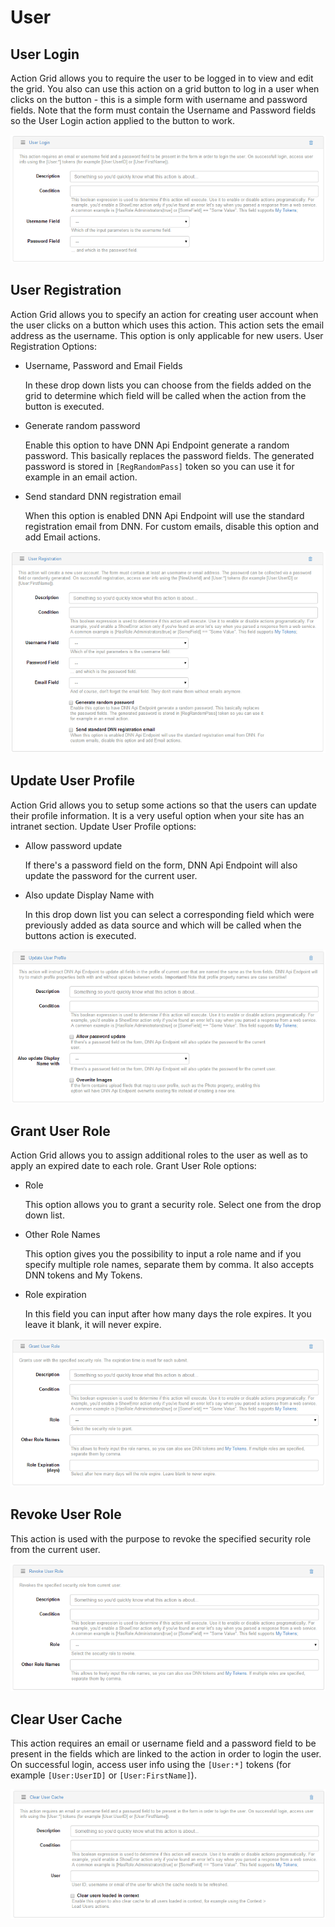 # User

## User Login

Action Grid allows you to require the user to be logged in to view and edit the grid. You also can use this action on a grid button to log in a user when clicks on the button - this is a simple form with username and password fields. Note that the form must contain the Username and Password fields so the User Login action applied to the button to work.

![](images/user-login.png)

## User Registration

Action Grid allows you to specify an action for creating user account when the user clicks on a button which uses this action. This action sets the email address as the username. This option is only applicable for new users. User Registration Options:
* Username, Password and Email Fields

  In these drop down lists you can choose from the fields added on the grid to determine which field will be called when the action from the button is executed. 
* Generate random password

  Enable this option to have DNN Api Endpoint generate a random password. This basically replaces the password fields. The generated password is stored in `[RegRandomPass]` token so you can use it for example in an email action.
* Send standard DNN registration email

  When this option is enabled DNN Api Endpoint will use the standard registration email from DNN. For custom emails, disable this option and add Email actions.

![](images/user-registration.png)

## Update User Profile

Action Grid allows you to setup some actions so that the users can update their profile information. It is a very useful option when your site has an intranet section. Update User Profile options:
* Allow password update

  If there's a password field on the form, DNN Api Endpoint will also update the password for the current user.
* Also update Display Name with
  
  In this drop down list you can select a corresponding field which were previously added as data source and which will be called when the buttons action is executed. 

![](images/update-user-profile.png)

## Grant User Role

Action Grid allows you to assign additional roles to the user as well as to apply an expired date to each role. Grant User Role options:
* Role

  This option allows you to grant a security role. Select one from the drop down list. 
* Other Role Names

  This option gives you the possibility to input a role name and if you specify multiple role names, separate them by comma. It also accepts DNN tokens and My Tokens. 
* Role expiration

  In this field you can input after how many days the role expires. It you leave it blank, it will never expire.

![](images/grant-user-role.png)

## Revoke User Role

This action is used with the purpose to revoke the specified security role from the current user.

![](images/revoke-user-role.png)

## Clear User Cache

This action requires an email or username field and a password field to be present in the fields which are linked to the action in order to login the user. On successful login, access user info using the `[User:*]` tokens (for example `[User:UserID]` or `[User:FirstName]`).

![](images/clear-user-cache.png)
